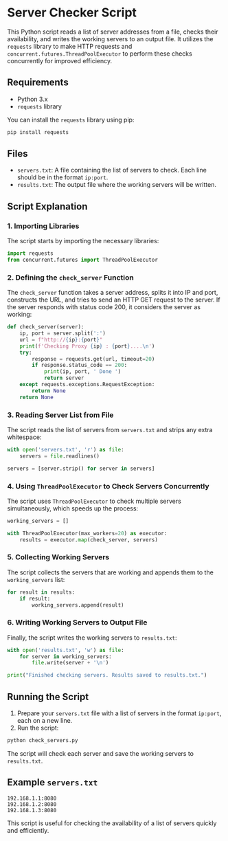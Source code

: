 # Server Checker Script

This Python script reads a list of server addresses from a file, checks their availability, and writes the working servers to an output file. It utilizes the `requests` library to make HTTP requests and `concurrent.futures.ThreadPoolExecutor` to perform these checks concurrently for improved efficiency.

## Requirements

- Python 3.x
- `requests` library

You can install the `requests` library using pip:

```sh
pip install requests
```

## Files

- `servers.txt`: A file containing the list of servers to check. Each line should be in the format `ip:port`.
- `results.txt`: The output file where the working servers will be written.

## Script Explanation

### 1. Importing Libraries

The script starts by importing the necessary libraries:

```python
import requests
from concurrent.futures import ThreadPoolExecutor
```

### 2. Defining the `check_server` Function

The `check_server` function takes a server address, splits it into IP and port, constructs the URL, and tries to send an HTTP GET request to the server. If the server responds with status code 200, it considers the server as working:

```python
def check_server(server):
    ip, port = server.split(':')
    url = f"http://{ip}:{port}"
    print(f'Checking Proxy {ip} : {port}....\n')
    try:
        response = requests.get(url, timeout=20)
        if response.status_code == 200:
            print(ip, port, ' Done ')
            return server
    except requests.exceptions.RequestException:
        return None
    return None
```

### 3. Reading Server List from File

The script reads the list of servers from `servers.txt` and strips any extra whitespace:

```python
with open('servers.txt', 'r') as file:
    servers = file.readlines()

servers = [server.strip() for server in servers]
```

### 4. Using `ThreadPoolExecutor` to Check Servers Concurrently

The script uses `ThreadPoolExecutor` to check multiple servers simultaneously, which speeds up the process:

```python
working_servers = []

with ThreadPoolExecutor(max_workers=20) as executor:
    results = executor.map(check_server, servers)
```

### 5. Collecting Working Servers

The script collects the servers that are working and appends them to the `working_servers` list:

```python
for result in results:
    if result:
        working_servers.append(result)
```

### 6. Writing Working Servers to Output File

Finally, the script writes the working servers to `results.txt`:

```python
with open('results.txt', 'w') as file:
    for server in working_servers:
        file.write(server + '\n')

print("Finished checking servers. Results saved to results.txt.")
```

## Running the Script

1. Prepare your `servers.txt` file with a list of servers in the format `ip:port`, each on a new line.
2. Run the script:

```sh
python check_servers.py
```

The script will check each server and save the working servers to `results.txt`.

## Example `servers.txt`

```
192.168.1.1:8080
192.168.1.2:8080
192.168.1.3:8080
```

This script is useful for checking the availability of a list of servers quickly and efficiently.
